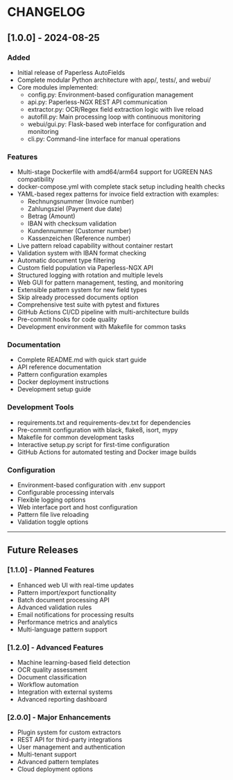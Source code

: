 # CHANGELOG

## [1.0.0] - 2024-08-25

### Added
- Initial release of Paperless AutoFields
- Complete modular Python architecture with app/, tests/, and webui/
- Core modules implemented:
  - config.py: Environment-based configuration management
  - api.py: Paperless-NGX REST API communication
  - extractor.py: OCR/Regex field extraction logic with live reload
  - autofill.py: Main processing loop with continuous monitoring
  - webui/gui.py: Flask-based web interface for configuration and monitoring
  - cli.py: Command-line interface for manual operations

### Features
- Multi-stage Dockerfile with amd64/arm64 support for UGREEN NAS compatibility
- docker-compose.yml with complete stack setup including health checks
- YAML-based regex patterns for invoice field extraction with examples:
  - Rechnungsnummer (Invoice number)
  - Zahlungsziel (Payment due date)
  - Betrag (Amount)
  - IBAN with checksum validation
  - Kundennummer (Customer number)
  - Kassenzeichen (Reference number)
- Live pattern reload capability without container restart
- Validation system with IBAN format checking
- Automatic document type filtering
- Custom field population via Paperless-NGX API
- Structured logging with rotation and multiple levels
- Web GUI for pattern management, testing, and monitoring
- Extensible pattern system for new field types
- Skip already processed documents option
- Comprehensive test suite with pytest and fixtures
- GitHub Actions CI/CD pipeline with multi-architecture builds
- Pre-commit hooks for code quality
- Development environment with Makefile for common tasks

### Documentation
- Complete README.md with quick start guide
- API reference documentation
- Pattern configuration examples
- Docker deployment instructions
- Development setup guide

### Development Tools
- requirements.txt and requirements-dev.txt for dependencies
- Pre-commit configuration with black, flake8, isort, mypy
- Makefile for common development tasks
- Interactive setup.py script for first-time configuration
- GitHub Actions for automated testing and Docker image builds

### Configuration
- Environment-based configuration with .env support
- Configurable processing intervals
- Flexible logging options
- Web interface port and host configuration
- Pattern file live reloading
- Validation toggle options

---

## Future Releases

### [1.1.0] - Planned Features
- Enhanced web UI with real-time updates
- Pattern import/export functionality
- Batch document processing API
- Advanced validation rules
- Email notifications for processing results
- Performance metrics and analytics
- Multi-language pattern support

### [1.2.0] - Advanced Features
- Machine learning-based field detection
- OCR quality assessment
- Document classification
- Workflow automation
- Integration with external systems
- Advanced reporting dashboard

### [2.0.0] - Major Enhancements
- Plugin system for custom extractors
- REST API for third-party integrations
- User management and authentication
- Multi-tenant support
- Advanced pattern templates
- Cloud deployment options
